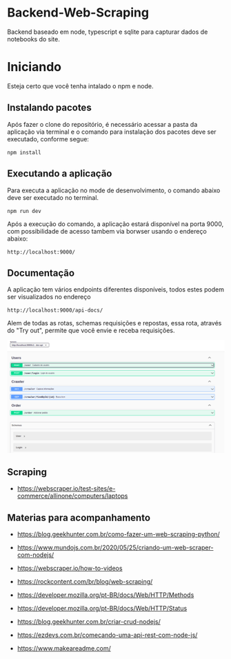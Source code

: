 # Backend-Web-Scraping

Backend baseado em node, typescript e sqlite para capturar dados de notebooks do site.

# Iniciando

Esteja certo que  você tenha intalado o npm e node.

## Instalando pacotes

Após fazer o clone do repositório, é necessário acessar a pasta da aplicação via terminal e o comando para instalação dos pacotes deve ser executado, conforme segue:

```
npm install
```

## Executando a aplicação

Para executa a aplicação no mode de desenvolvimento, o comando abaixo deve ser executado no terminal.

```
npm run dev
```

Após a execução do comando, a aplicação estará disponível na porta 9000, com possibilidade de acesso tambem via borwser usando o endereço abaixo:
```
http://localhost:9000/
```

## Documentação

A aplicação tem vários endpoints diferentes disponíveis, todos estes podem ser visualizados no endereço

```
http://localhost:9000/api-docs/
```

Alem de todas as rotas, schemas requisições e repostas, essa rota, através do "Try out", permite que você envie e receba requisições.

 <img src="https://github.com/IKokiri/Backend-Web-Scraping/blob/main/src/imgs/swagger0.png" alt="Swagger"/>
 
## Scraping

- https://webscraper.io/test-sites/e-commerce/allinone/computers/laptops

## Materias para acompanhamento

- https://blog.geekhunter.com.br/como-fazer-um-web-scraping-python/

- https://www.mundojs.com.br/2020/05/25/criando-um-web-scraper-com-nodejs/

- https://webscraper.io/how-to-videos

- https://rockcontent.com/br/blog/web-scraping/

- https://developer.mozilla.org/pt-BR/docs/Web/HTTP/Methods

- https://developer.mozilla.org/pt-BR/docs/Web/HTTP/Status

- https://blog.geekhunter.com.br/criar-crud-nodejs/

- https://ezdevs.com.br/comecando-uma-api-rest-com-node-js/

- https://www.makeareadme.com/